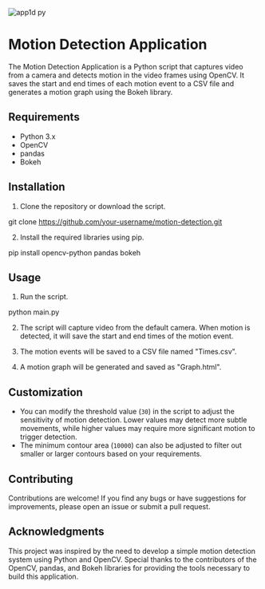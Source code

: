 ![app1d py](https://github.com/udaysingh21/MOTION_DETECTION_APP/assets/93074761/eb139e1f-a04e-4ea5-92f0-13a5a61663ef)
# Motion Detection Application

The Motion Detection Application is a Python script that captures video from a camera and detects motion in the video frames using OpenCV. It saves the start and end times of each motion event to a CSV file and generates a motion graph using the Bokeh library.

## Requirements

- Python 3.x
- OpenCV
- pandas
- Bokeh

## Installation

1. Clone the repository or download the script.

git clone https://github.com/your-username/motion-detection.git

2. Install the required libraries using pip.

pip install opencv-python pandas bokeh

## Usage

1. Run the script.

python main.py

2. The script will capture video from the default camera. When motion is detected, it will save the start and end times of the motion event.

3. The motion events will be saved to a CSV file named "Times.csv".

4. A motion graph will be generated and saved as "Graph.html".

## Customization

- You can modify the threshold value (`30`) in the script to adjust the sensitivity of motion detection. Lower values may detect more subtle movements, while higher values may require more significant motion to trigger detection.
- The minimum contour area (`10000`) can also be adjusted to filter out smaller or larger contours based on your requirements.

## Contributing

Contributions are welcome! If you find any bugs or have suggestions for improvements, please open an issue or submit a pull request.

## Acknowledgments

This project was inspired by the need to develop a simple motion detection system using Python and OpenCV. Special thanks to the contributors of the OpenCV, pandas, and Bokeh libraries for providing the tools necessary to build this application.

